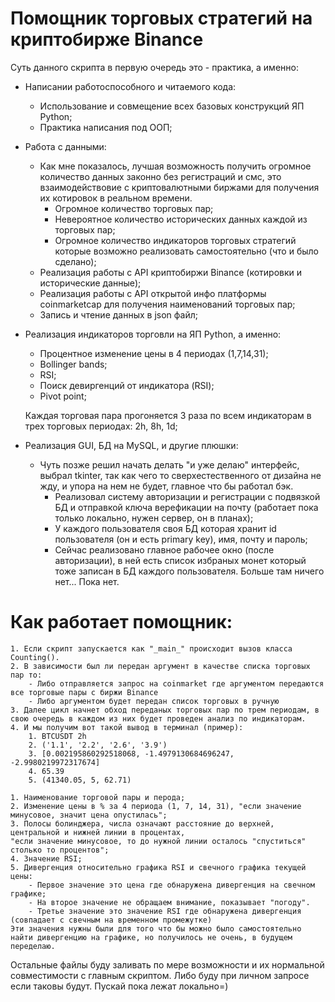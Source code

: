 ﻿# Помощник торговых стратегий на криптобирже Binance
Суть данного скрипта в первую очередь это - практика, а именно:
 - Написании работоспособного и читаемого кода:
    - Использование и совмещение всех базовых конструкций ЯП Python;
    - Практика написания под ООП;

- Работа с данными:

    - Как мне показалось, лучшая возможность получить огромное количество данных законно без регистраций и смс, это взаимодействовие с криптовалютными биржами для получения их котировок в реальном времени.
        - Огромное количество торговых пар;
        - Невероятное количество исторических данных каждой из торговых пар;
        - Огромное количество индикаторов торговых стратегий которые возможно реализовать самостоятельно (что и было сделано);
    - Реализация работы с API криптобиржи Binance (котировки и исторические данные);
    - Реализация работы с API открытой инфо платформы coinmarketcap для получения наименований торговых пар;
    - Запись и чтение данных в json файл;

- Реализация индикаторов торговли на ЯП Python, а именно:
    - Процентное изменение цены в 4 периодах (1,7,14,31);
    - Bollinger bands;
    - RSI;
    - Поиск девиргенций от индикатора (RSI);
    - Pivot point;

    Каждая торговая пара прогоняется 3 раза по всем индикаторам в трех торговых периодах: 2h, 8h, 1d;

- Реализация GUI, БД на MySQL, и другие плюшки:
    - Чуть позже решил начать делать "и уже делаю" интерфейс, выбрал tkinter, так как чего то сверхестественного от дизайна не жду, и упора на нем не будет, главное что бы работал бэк.
        - Реализовал систему авторизации и регистрации с подвязкой БД и отправкой ключа верефикации на почту (работает пока только локально, нужен сервер, он в планах);
        - У каждого пользователя своя БД которая хранит id пользователя (он и есть primary key), имя, почту и пароль;
        - Сейчас реализовано главное рабочее окно (после авторизации), в ней есть список избраных монет который тоже записан в БД каждого пользователя. Больше там ничего нет... Пока нет.

# Как работает помощник:

    1. Если скрипт запускается как "_main_" происходит вызов класса Сounting(). 
    2. В зависимости был ли передан аргумент в качестве списка торговых пар то:
        - Либо отправляется запрос на coinmarket где аргументом передаются все торговые пары с биржи Binance
        - Либо аргументом будет передан список торговых в ручную
    3. Далее цикл начнет обход переданых торговых пар по трем периодам, в свою очередь в каждом из них будет проведен анализ по индикаторам.
    4. И мы получим вот такой вывод в терминал (пример):
        1. BTCUSDT 2h  
        2. ('1.1', '2.2', '2.6', '3.9')
        3. [0.002195860292518068, -1.4979130684696247, -2.9980219972317674]
        4. 65.39
        5. (41340.05, 5, 62.71)

    1. Наименование торговой пары и перода;
    2. Изменение цены в % за 4 периода (1, 7, 14, 31), "если значение минусовое, значит цена опустилась";
    3. Полосы болинджера, числа означают расстояние до верхней, центральной и нижней линии в процентах,
    "если значение минусовое, то до нужной линии осталось "спуститься" столько то процентов";
    4. Значение RSI;
    5. Дивергенция относительно графика RSI и свечного графика текущей цены:
        - Первое значение это цена где обнаружена дивергенция на свечном графике;
        - На второе значение не обращаем внимание, показывает "погоду". 
        - Третье значение это значение RSI где обнаружена дивергенция (совпадает с свечным на временном промежутке)
    Эти значения нужны были для того что бы можно было самостоятельно найти дивергенцию на графике, но получилось не очень, в будущем переделаю.

Остальные файлы буду заливать по мере возможности и их нормальной совместимости с главным скриптом. Либо буду при личном запросе если таковы будут.
Пускай пока лежат локально=) 
